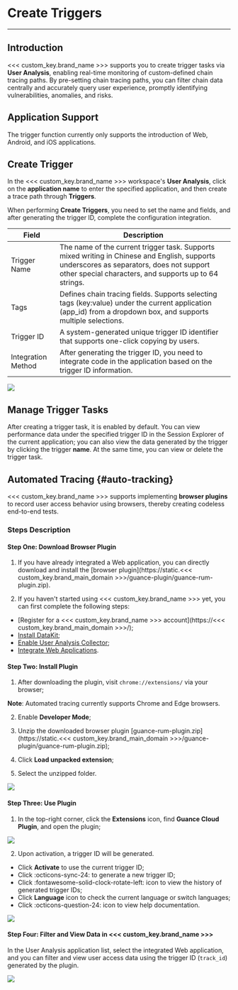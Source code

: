 # Create Triggers
---

## Introduction

<<< custom_key.brand_name >>> supports you to create trigger tasks via **User Analysis**, enabling real-time monitoring of custom-defined chain tracing paths. By pre-setting chain tracing paths, you can filter chain data centrally and accurately query user experience, promptly identifying vulnerabilities, anomalies, and risks.

## Application Support

The trigger function currently only supports the introduction of Web, Android, and iOS applications.

## Create Trigger

In the <<< custom_key.brand_name >>> workspace's **User Analysis**, click on the **application name** to enter the specified application, and then create a trace path through **Triggers**.

When performing **Create Triggers**, you need to set the name and fields, and after generating the trigger ID, complete the configuration integration.

| Field      | Description                          |
| ----------- | ------------------------------------ |
| Trigger Name       | The name of the current trigger task. Supports mixed writing in Chinese and English, supports underscores as separators, does not support other special characters, and supports up to 64 strings.  |
| Tags       | Defines chain tracing fields. Supports selecting tags (key:value) under the current application (app_id) from a dropdown box, and supports multiple selections. |
| Trigger ID    | A system-generated unique trigger ID identifier that supports one-click copying by users. |
| Integration Method     | After generating the trigger ID, you need to integrate code in the application based on the trigger ID information.                          |


![](img/image_2.png)

## Manage Trigger Tasks

After creating a trigger task, it is enabled by default. You can view performance data under the specified trigger ID in the Session Explorer of the current application; you can also view the data generated by the trigger by clicking the trigger **name**. At the same time, you can view or delete the trigger task.


## Automated Tracing {#auto-tracking}

<<< custom_key.brand_name >>> supports implementing **browser plugins** to record user access behavior using browsers, thereby creating codeless end-to-end tests.

### Steps Description

#### Step One: Download Browser Plugin

1. If you have already integrated a Web application, you can directly download and install the [browser plugin](https://static.<<< custom_key.brand_main_domain >>>/guance-plugin/guance-rum-plugin.zip).

2. If you haven't started using <<< custom_key.brand_name >>> yet, you can first complete the following steps:

 - [Register for a <<< custom_key.brand_name >>> account](https://<<< custom_key.brand_main_domain >>>/);
 - [Install DataKit](../datakit/datakit-install.md);
 - [Enable User Analysis Collector](../integrations/rum.md);
 - [Integrate Web Applications](web/app-access.md).

#### Step Two: Install Plugin

1. After downloading the plugin, visit `chrome://extensions/` via your browser;

**Note**: Automated tracing currently supports Chrome and Edge browsers.

2. Enable **Developer Mode**;
 
3. Unzip the downloaded browser plugin [guance-rum-plugin.zip](https://static.<<< custom_key.brand_main_domain >>>/guance-plugin/guance-rum-plugin.zip);

4. Click **Load unpacked extension**;

5. Select the unzipped folder.

![](img/8.auto-tracking_1.png)

#### Step Three: Use Plugin

1. In the top-right corner, click the **Extensions** icon, find **Guance Cloud Plugin**, and open the plugin;

![](img/8.auto-tracking_2.png)

2. Upon activation, a trigger ID will be generated.

- Click **Activate** to use the current trigger ID;
- Click :octicons-sync-24: to generate a new trigger ID;
- Click :fontawesome-solid-clock-rotate-left: icon to view the history of generated trigger IDs;
- Click **Language** icon to check the current language or switch languages;
- Click :octicons-question-24: icon to view help documentation.

![](img/8.auto-tracking_3.png)

#### Step Four: Filter and View Data in <<< custom_key.brand_name >>>

In the User Analysis application list, select the integrated Web application, and you can filter and view user access data using the trigger ID (`track_id`) generated by the plugin.

![](img/8.auto-tracking_4.png)